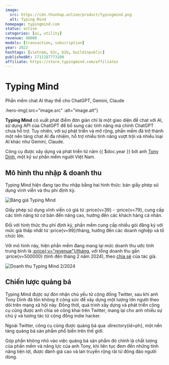 ```yaml
---
image:
  src: https://cdn.thunhap.online/product/typingmind.png
  alt: Typing Mind
homepage: typingmind.com
status: active
categories: [ai, utility]
revenue: 40000
models: [transaction, subscription]
year: 2023
hashtags: [vietnam, b2c, b2b, buildinpublic]
publishedAt: 1711187773100
affiliate: https://store.typingmind.com/affiliates
---
```


# Typing Mind

Phần mềm chat AI thay thế cho ChatGPT, Gemini, Claude

:hero-img{:src="image.src" :alt="image.alt"}

__Typing Mind__ có xuất phát điểm đơn giản chỉ là một giao diện để chat với AI, sử dụng API của ChatGPT để bổ sung các tính năng mà chính ChatGPT chưa hỗ trợ. Tuy nhiên, với sự phát triển và mở rộng, phần mềm đã trở thành một nền tảng chat AI đa nhiệm, hỗ trợ nhiều tính năng vượt trội và nhiều loại AI khác như Gemini, Claude.

Công cụ được xây dựng và phát triển từ năm {{ $doc.year }} bởi anh [Tony Dinh](https://twitter.com/tdinh_me), một kỹ sư phần mềm người Việt Nam.

## Mô hình thu nhập & doanh thu

Typing Mind hiện đang tạo thu nhập bằng hai hình thức: bán giấy phép sử dụng vĩnh viễn và thu phí định kỳ.

![Bảng giá Typing Mind](https://cdn.thunhap.online/product/typingmind+pricing.png)

Giấy phép sử dụng vĩnh viễn có giá từ :price{v=39} - :price{v=79}, cung cấp các tính năng từ cơ bản đến nâng cao, hướng đến các khách hàng cá nhân.

Đối với hình thức thu phí định kỳ, phần mềm cung cấp nhiều gói đăng ký với mức giá thấp nhất từ :price{v=99}/tháng, hướng đến các doanh nghiệp và tổ chức lớn.

Với mô hình này, hiện phần mềm đang mang lại mức doanh thu ước tính trung bình là [:price{:v="revenue"}/tháng](https://open.substack.com/pub/tdinh/p/another-6-figure-exit-and-the-future?selection=055c3fa3-644b-4158-ab36-990340b01d31), với tổng doanh thu gần :price{v=500000} (tính đến tháng 2 năm 2024), theo [chia sẻ](https://news.tonydinh.com/p/500k-milestone-my-reflections-after) của tác giả.

![Doanh thu Typing Mind 2/2024](https://substackcdn.com/image/fetch/f_auto,q_auto:good,fl_progressive:steep/https%3A%2F%2Fsubstack-post-media.s3.amazonaws.com%2Fpublic%2Fimages%2F7cc1c15e-af7d-4175-b0ad-e0f28758d764_3080x1572.png)

## Chiến lược quảng bá

Typing Mind được sự đón nhận chủ yếu từ cộng đồng Twitter, sau khi anh Tony Dinh đã tốn không ít công sức để xây dựng một lượng lớn người theo dõi trên mạng xã hội này. Đồng thời, quá trình xây dựng và phát triển công cụ cũng được anh chia sẻ công khai trên Twitter, mang lại cho anh nhiều sự chú ý và tương tác từ cộng đồng indie hacker.

Ngoài Twitter, công cụ cũng được quảng bá qua :directory{id=ph}, một nền tảng quảng bá sản phẩm phổ biến trên thế giới.

Góp phần không nhỏ vào việc quảng bá sản phẩm đó chính là chất lượng của phần mềm và năng lực của anh Tony, khi liên tục đem đến những tính năng tiện lợi, được đánh giá cao và lan truyền rộng rãi từ đông đảo người dùng.
